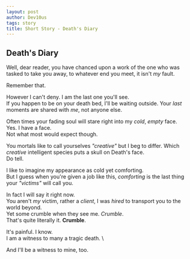 ```yaml
---
layout: post
author: Dev10us
tags: story
title: Short Story - Death's Diary
---
```


## Death's Diary

Well, dear reader, you have chanced upon a work of the one who was tasked to take you away, to whatever end you meet, it isn't _my_ fault. 

Remember that.

However I can't deny. I am the last one you'll see.\
If you happen to be on your death bed, I'll be waiting outside. Your _last_ moments are shared with _me_, not anyone else. 

Often times your fading soul will stare right into my _cold_, _empty_ face. \
Yes. I have a face.\
Not what most would expect though.

You mortals like to call yourselves _"creative"_ but I beg to differ. Which _creative_ intelligent species puts a skull on Death's face. \
Do tell.

I like to imagine my appearance as cold yet comforting.\
But I guess when you're given a job like this, _comforting_ is the last thing your _"victims"_ will call you.

In fact I will say it right now.\
You aren't _my_ victim, rather a _client_, I was _hired_ to transport you to the world beyond.\
Yet some crumble when they see me. *Crumble*. \
That's quite literally it. **Crumble**. 

It's painful. I know. \
I am a witness to many a tragic death. \

And I'll be a witness to mine, too.
